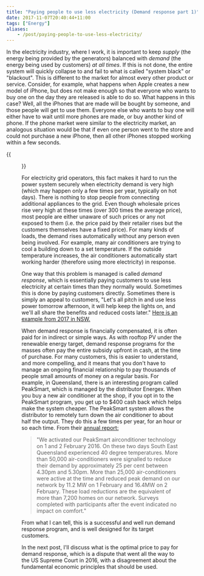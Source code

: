```yaml
---
title: "Paying people to use less electricity (Demand response part 1)"
date: 2017-11-07T20:40:44+11:00
tags: ["Energy"]
aliases:
    - /post/paying-people-to-use-less-electricity/
---
```


In the electricity industry, where I work, it is important to keep _supply_ (the energy being provided by the generators) balanced with _demand_ (the energy being used by customers) _at all times_. If this is not done, the entire system will quickly collapse to and fail to what is called "system black" or "blackout". This is different to the market for almost every other product or service. Consider, for example, what happens when Apple creates a new model of iPhone, but does not make enough so that everyone who wants to buy one on the day they are released is able to do so. What happens in this case? Well, all the iPhones that are made will be bought by someone, and those people will get to use them. Everyone else who wants to buy one will either have to wait until more phones are made, or buy another kind of phone. If the phone market were similar to the electricity market, an analogous situation would be that if even one person went to the store and could not purchase a new iPhone, then all other iPhones stopped working within a few seconds.

{{<figure src="/images/demand_response.svg" >}}

For electricity grid operators, this fact makes it hard to run the power system securely when electricity demand is very high (which may happen only a few times per year, typically on hot days). There is nothing to stop people from connecting additional appliances to the grid. Even though wholesale prices rise very high at these times (over 300 times the average price), most people are either unaware of such prices or any not exposed to them (i.e. the price paid by their retailer rises but the customers themselves have a fixed price). For many kinds of loads, the demand rises automatically without any person even being involved. For example, many air conditioners are trying to cool a building down to a set temperature. If the outside temperature increases, the air conditioners automatically start working harder (therefore using more electricity) in response.

One way that this problem is managed is called _demand response_, which is essentially paying customers to use less electricity at certain times than they normally would. Sometimes this is done by paying customers directly. Sometimes there is simply an appeal to customers, "Let's all pitch in and use less power tomorrow afternoon, it will help keep the lights on, and we'll all share the benefits and reduced costs later."
[Here is an example from 2017 in NSW.](http://www.news.com.au/technology/environment/residents-told-to-switch-off-appliances-during-crucial-hours-of-peak-demand/news-story/bb2894aec265b29f3c6280e308313c2b)

When demand response is financially compensated, it is often paid for in indirect or simple ways. As with rooftop PV under the renewable energy target, demand response programs for the masses often pay the entire subsidy upfront in cash, at the time of purchase. For many customers, this is easier to understand, and more compelling, and it means that you don't have to manage an ongoing financial relationship to pay thousands of people small amounts of money on a regular basis. For example, in Queensland, there is an interesting program called PeakSmart, which is managed by the distributor Energex. When you buy a new air conditioner at the shop, if you opt in to the PeakSmart program, you get up to $400 cash back which helps make the system cheaper. The PeakSmart system allows the distributor to remotely turn down the air conditioner to about half the output. They do this a few times per year, for an hour or so each time. From their [annual report:](https://www.energex.com.au/__data/assets/pdf_file/0006/372624/Annual-Performance-Report-2015-16.pdf)

> "We activated our PeakSmart airconditioner technology on 1 and 2 February 2016. On these two days South East Queensland experienced 40 degree temperatures. More than 50,000 air-conditioners were signalled to reduce their demand by approximately 25 per cent between 4.30pm and 5.30pm. More than 25,000 air-conditioners were active at the time and reduced peak demand on our network by 11.2 MW on 1 February and 16.4MW on 2 February. These load reductions are the equivalent of more than 7,200 homes on our network. Surveys completed with participants after the event indicated no impact on comfort."


From what I can tell, this is a successful and well run demand response program, and is well designed for its target customers.

In the next post, I'll discuss what is the optimal price to pay for demand response, which is a dispute that went all the way to the US Supreme Court in 2016, with a disagreement about the fundamental economic principles that should be used.

